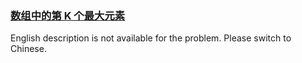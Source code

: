 ### [数组中的第 K 个最大元素](https://leetcode.com/problems/xx4gT2)

<p>English description is not available for the problem. Please switch to Chinese.</p>
